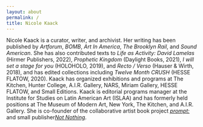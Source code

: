```yaml
---
layout: about
permalink: /
title: Nicole Kaack
---
```

<p>Nicole Kaack is a curator, writer, and archivist. Her writing has been published by <i>Artforum</i>, <i>BOMB</i>, <i>Art In America</i>, <i>The Brooklyn Rail</i>, and <i>Sound American</i>. She has also contributed texts to <i>Life as Activity: David Lamelas</i> (Hirmer Publishers, 2022), <i>Prophetic Kingdom</i> (Daylight Books, 2021), <i>I will set a stage for you</i> (HOLOHOLO, 2019), and <i>Recto / Verso</i> (Hauser & Wirth, 2018), and has edited collections including <i>Twelve Month CRUSH</i> (HESSE FLATOW, 2020). Kaack has organized exhibitions and programs at The Kitchen, Hunter College, A.I.R. Gallery, NARS, Miriam Gallery, HESSE FLATOW, and Small Editions. Kaack is editorial programs manager at the Institute for Studies on Latin American Art (ISLAA) and has formerly held positions at The Museum of Modern Art, New York, The Kitchen, and A.I.R. Gallery. She is co-founder of the collaborative artist book project <a href="https://cargocollective.com/promptcolon" target="_blank"><i>prompt:</i></a> and small publisher<a href="http://notnothing.ooo/" target="_blank"><i>Not Nothing</i></a>.</p>
